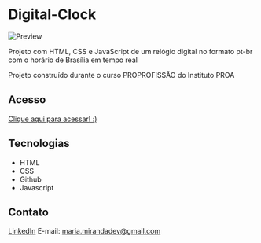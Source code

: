# Digital-Clock
![Preview](https://github.com/MaduSales/Digital-Clock/assets/166547195/930b9fcd-eb36-4573-8053-ff4d64ccc799)

Projeto com HTML, CSS e JavaScript de um relógio digital no formato pt-br com o horário de Brasília em tempo real

Projeto construído durante o curso PROPROFISSÃO do Instituto PROA


## Acesso

[Clique aqui para acessar! :)](https://madusales.github.io/Digital-Clock/)

## Tecnologias
- HTML
- CSS
- Github
- Javascript

## Contato
[LinkedIn](https://www.linkedin.com/in/mariaeduardasales)
E-mail: maria.mirandadev@gmail.com
